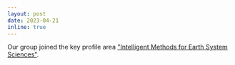 ```yaml
---
layout: post
date: 2023-04-21
inline: true
---
```


Our group joined the key profile area ["Intelligent Methods for Earth System Sciences"](https://imfess.uni-koeln.de/en/).

